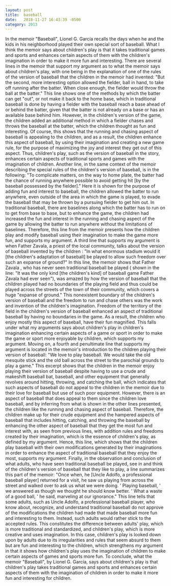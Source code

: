 ```yaml
---
layout: post
title:  baseball
date:   2018-11-27 16:43:39 -0500
category: 2013
---
```

In the memoir "Baseball", Lionel G. García recalls the days when he and
the kids in his neighborhood played their own special sort of baseball.
What I think the memoir says about children\'s play is that it takes
traditional games and sports and enhances certain aspects of them with
the children's imagination in order to make it more fun and interesting. <!--more-->
There are several lines in the memoir that support my argument as to
what the memoir says about children\'s play, with one being in the
explanation of one of the rules of the version of baseball that the
children in the memoir had invented: "But the second, more interesting
option allowed the fielder, ball in hand, to take off running after the
batter. When close enough, the fielder would throw the ball at the
batter." This line shows one of the methods by which the batter can get
"out", or not make it back to the home base, which in traditional
baseball is done by having a fielder with the baseball reach a base
ahead of or behind the batter, given that the batter is not already on a
base or has an available base behind him. However, in the children\'s
version of the game, the children added an additional method in which a
fielder chases and throws the baseball at the batter, which the children
thought as fun and interesting. Of course, this shows that the running
and chasing aspect of baseball is appealing to the children, and as a
result, the children enhance this aspect of baseball, by using their
imagination and creating a new game rule, for the purpose of maximizing
the joy and interest they get out of this aspect. Thus, children\'s
play, such as the version of baseball in the story, enhances certain
aspects of traditional sports and games with the imagination of
children. Another line, in the same context of the memoir describing the
special rules of the children\'s version of baseball, is in the
following: "To complicate matters, on the way to home plate, the batter
had the chance of running anywhere possible to avoid getting hit \[by
the baseball possessed by the fielder\]." Here it is shown for the
purpose of adding fun and interest to baseball, the children allowed the
batter to run anywhere, even outside of the area in which the game is
played, to evade the baseball that may be thrown by a pursuing fielder
to get him out. In traditional baseball, there are baselines along which
the batter has to run on to get from base to base, but to enhance the
game, the children had increased the fun and interest in the running and
chasing aspect of the game by allowing the batter to run anywhere
without the limitations of baselines. Therefore, this line from the
memoir presents how the children play and modify baseball using their
imagination to make the game more fun, and supports my argument. A third
line that supports my argument is when Father Zavala, a priest of the
local community, talks about the version of baseball invented by the
children : "In what enormous stadium would it \[the children\'s
adaptation of baseball\] be played to allow such freedom over such an
expanse of ground?" In this line, the memoir shows that Father Zavala ,
who has never seen traditional baseball be played ( shown in the line:
"It was the only kind \[the children\'s kind\] of baseball game Father
Zavala had ever seen"), was amazed by how the version of baseball that
the children played had no boundaries of the playing field and thus
could be played across the streets of the town of their community, which
covers a huge "expanse of ground." This nonexistent boundary of the
children\'s version of baseball and the freedom to run and chase others
was the work and invention of the children\'s imagination. Freedom of
the territory of the field in the children\'s version of baseball
enhanced an aspect of traditional baseball by having no boundaries in
the game. As a result, the children who enjoy mostly this aspect of
baseball, have their fun magnified. This falls under what my arguments
says about children\'s play in children\'s imagination enhancing certain
aspects of a game or sport in order to make the game or sport more
enjoyable by children, which supports my argument. Moving on, a fourth
and penultimate line that supports my argument is located in the
memoir\'s introduction to the children playing their version of
baseball: "We love to play baseball. We would take the old mesquite
stick and the old ball across the street to the parochial grounds to
play a game." This excerpt shows that the children in the memoir enjoy
playing their version of baseball despite having to use a crude and
makeshift baseball bat, baseball, and other equipment that generally
revolves around hitting, throwing, and catching the ball, which
indicates that such aspects of baseball do not appeal to the children in
the memoir due to their love for baseball but use of such poor
equipment. However, there is an aspect of baseball that does appeal to
them since the children love baseball, and by inferring from what is
shown in the other lines presented, the children like the running and
chasing aspect of baseball. Therefore, the children make up for their
crude equipment and the hampered aspects of baseball that includes
hitting, catching, and throwing the baseball by enhancing the other
aspect of baseball that they get the most fun and interest with, as seen
from previous lines, with addition rules and freedoms created by their
imagination, which is the essence of children\'s play, as defined by my
argument. Hence, this line, which shows that the children play baseball
with their own modifications generated by their imaginations in order to
enhance the aspect of traditional baseball that they enjoy the most,
supports my argument. Finally, in the observation and conclusion of what
adults, who have seen traditional baseball be played, see in and think
of the children\'s version of baseball that they like to play, a line
summarizes this part of the memoir: "Once when, he \[Uncle Adolfo, a
professional baseball player\] returned for a visit, he saw us playing
from across the street and walked over to ask us what we were doing. \'
Playing baseball, \' we answered as though we thought he should know
better. \' What a waste of a good ball, \' he said, marveling at our
ignorance." This line tells that some adults, such as Uncle Adolfo, a
professional baseball player, who know about, recognize, and understand
traditional baseball do not approve of the modifications the children
had made that made baseball more fun and interesting to them. Instead,
such adults would rather stick to the accepted rules. This constitutes
the difference between adults\' play, which is more traditional and
standardized, and children\'s play, which is more creative and uses
imagination. In this case, children\'s play is looked down upon by
adults due to its irregularities and rules that seem absurd to them but
are fun and interesting to the children, which strengthens my argument
in that it shows how children\'s play uses the imagination of children
to make certain aspects of games and sports more fun. To conclude, what
the memoir "Baseball", by Lionel G. García, says about children\'s play
is that children\'s play takes traditional games and sports and enhances
certain aspects of them with the imagination of children in order to
make it more fun and interesting for children.
